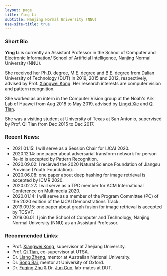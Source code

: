 ```yaml
---
layout: page
title: Ying Li
subtitle: Nanjing Normal University (NNU)
use-site-title: true
---
```


### Short Bio

**Ying Li** is currently an Assistant Professor in the School of Computer and Electronic Information/ School of Artificial Intelligence, Nanjing Normal University (NNU).

She received her Ph.D. degree, M.E. degree and B.E. degree from Dalian University of Technology (DUT) in 2019, 2015 and 2012, respectively, advised by Prof. [Xiangwei Kong](https://person.zju.edu.cn/en/0015183). Her research interests are computer vision and pattern recognition.

She worked as an intern in the Computer Vision group at the Noah's Ark Lab of Huawei from Aug 2018 to May 2019, advised by [Lingxi Xie](http://lingxixie.com/Home.html) and [Qi Tian](http://www.cs.utsa.edu/~qitian/).

She was a visiting student at University of Texas at San Antonio, supervised by Prof. Qi Tian from Dec 2015 to Dec 2017.

### Recent News:
+ 2021.01.15: I will serve as a Session Chair for IJCAI 2020.
+ 2020.12.14: one paper about adversarial transform network for person Re-id is accepted by Pattern Recognition.
+ 2020.09.02: I recieved the 2020 Natural Science Foundation of Jiangsu Province (Youth Foundation).
+ 2020.06.08: one paper about deep hashing for image retrieval is accepted by ICMR 2020.
+ 2020.02.27: I will serve as a TPC member for ACM International Conference on Multimedia 2020.
+ 2020.01.14: I will serve as a member of the Program Committee (PC) of the 2020 edition of the IJCAI Demonstrations Track.
+ 2019.09.15: one paper about graph fusion for image retrieval is accepted by TCSVT.
+ 2019.06.01: I join the School of Computer and Technology, Nanjing Normal University (NNU) as an Assistant Professor.

### Recommended Links:
- Prof. [Xiangwei Kong](https://person.zju.edu.cn/en/0015183), supervisor at Zhejiang University.
- Prof. [Qi Tian](http://www.cs.utsa.edu/~qitian/), co-supervisor at UTSA.
- Dr. [Liang Zheng](http://www.liangzheng.com.cn/index.html), mentor at Australian National University.
- Dr. [Song Bai](http://www.songbai.site), mentor at University of Oxford.
- Dr. [Fuqing Zhu](https://sites.google.com/site/fqzhu001/) & Dr. [Jun Guo](https://sites.google.com/site/eeguojun), lab-mates at DUT.
